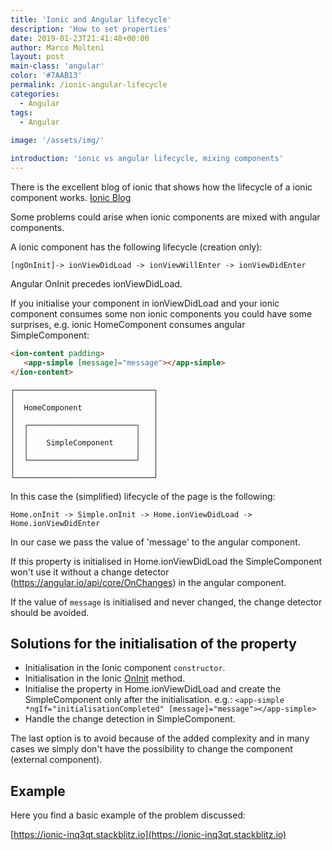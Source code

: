 ```yaml
---
title: 'Ionic and Angular lifecycle'
description: 'How to set properties'
date: 2019-01-23T21:41:48+00:00
author: Marco Molteni
layout: post
main-class: 'angular'
color: '#7AAB13'
permalink: /ionic-angular-lifecycle
categories:
  - Angular
tags:
  - Angular
 
image: '/assets/img/'

introduction: 'ionic vs angular lifecycle, mixing components'
---
```


There is the excellent blog of ionic that shows how the lifecycle of a ionic component works.
[Ionic Blog](https://blog.ionicframework.com/navigating-lifecycle-events/)

Some problems could arise when ionic components are mixed with angular components.

A ionic component has the following lifecycle (creation only):

`[ngOnInit]-> ionViewDidLoad -> ionViewWillEnter -> ionViewDidEnter`

Angular OnInit precedes ionViewDidLoad.

If you initialise your component in ionViewDidLoad and your ionic component consumes some non ionic components you could have some surprises, e.g. ionic HomeComponent consumes angular SimpleComponent:
```html
<ion-content padding>
   <app-simple [message]="message"></app-simple>
</ion-content>
```
```
┌───────────────────────────────┐
│                               │
│  HomeComponent                │
│                               │
│  ┌────────────────────────┐   │
│  │                        │   │
│  │    SimpleComponent     │   │
│  │                        │   │                    
│  └────────────────────────┘   │                               
│                               │
└───────────────────────────────┘
```

In this case the (simplified) lifecycle of the page is the following:

`Home.onInit -> Simple.onInit -> Home.ionViewDidLoad -> Home.ionViewDidEnter`

In our case we pass the value of 'message' to the angular component.

If this property is initialised in Home.ionViewDidLoad the SimpleComponent won't use it without a change detector (https://angular.io/api/core/OnChanges) in the angular component.

If the value of `message` is initialised and never changed, the change detector should be avoided.

## Solutions for the initialisation of the property

- Initialisation in the Ionic component `constructor`.
- Initialisation in the Ionic [OnInit](https://angular.io/api/core/OnInit) method.
- Initialise the property in Home.ionViewDidLoad and create the SimpleComponent only after the initialisation. e.g.: `<app-simple *ngIf="initialisationCompleted" [message]="message"></app-simple>`
- Handle the change detection in SimpleComponent.

The last option is to avoid because of the added complexity and in many cases we simply don't have the possibility to change the component (external component).

## Example
Here you find a basic example of the problem discussed:

[https://ionic-inq3qt.stackblitz.io](https://ionic-inq3qt.stackblitz.io)
